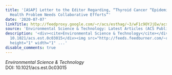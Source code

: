 ```yaml
---
title: '[ASAP] Letter to the Editor Regarding, “Thyroid Cancer “Epidemic”: A Socio-Environmental
  Health Problem Needs Collaborative Efforts”'
date: '2020-07-07'
linkTitle: http://feedproxy.google.com/~r/acs/esthag/~3/wF1c9OYJjEw/acs.est.0c03015
source: 'Environmental Science & Technology: Latest Articles (ACS Publications)'
description: '<div><cite>Environmental Science & Technology</cite></div><div>DOI:
  10.1021/acs.est.0c03015</div><img src="http://feeds.feedburner.com/~r/acs/esthag/~4/wF1c9OYJjEw"
  height="1" width="1" ...'
disable_comments: true
---
```

<div><cite>Environmental Science & Technology</cite></div><div>DOI: 10.1021/acs.est.0c03015</div><img src="http://feeds.feedburner.com/~r/acs/esthag/~4/wF1c9OYJjEw" height="1" width="1" ...